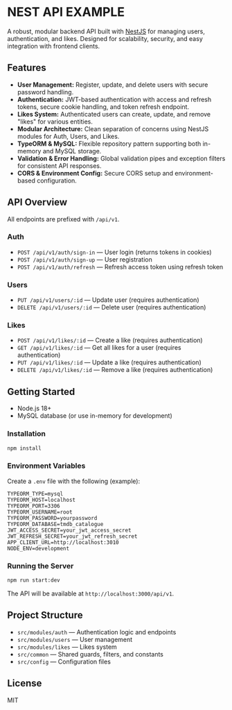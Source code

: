 # NEST API EXAMPLE

A robust, modular backend API built with [NestJS](https://nestjs.com/) for managing users, authentication, and likes. Designed for scalability, security, and easy integration with frontend clients.

## Features

- **User Management:** Register, update, and delete users with secure password handling.
- **Authentication:** JWT-based authentication with access and refresh tokens, secure cookie handling, and token refresh endpoint.
- **Likes System:** Authenticated users can create, update, and remove "likes" for various entities.
- **Modular Architecture:** Clean separation of concerns using NestJS modules for Auth, Users, and Likes.
- **TypeORM & MySQL:** Flexible repository pattern supporting both in-memory and MySQL storage.
- **Validation & Error Handling:** Global validation pipes and exception filters for consistent API responses.
- **CORS & Environment Config:** Secure CORS setup and environment-based configuration.

## API Overview

All endpoints are prefixed with `/api/v1`.

### Auth

- `POST /api/v1/auth/sign-in` — User login (returns tokens in cookies)
- `POST /api/v1/auth/sign-up` — User registration
- `POST /api/v1/auth/refresh` — Refresh access token using refresh token

### Users

- `PUT /api/v1/users/:id` — Update user (requires authentication)
- `DELETE /api/v1/users/:id` — Delete user (requires authentication)

### Likes

- `POST /api/v1/likes/:id` — Create a like (requires authentication)
- `GET /api/v1/likes/:id` — Get all likes for a user (requires authentication)
- `PUT /api/v1/likes/:id` — Update a like (requires authentication)
- `DELETE /api/v1/likes/:id` — Remove a like (requires authentication)

## Getting Started


- Node.js 18+
- MySQL database (or use in-memory for development)

### Installation

```bash
npm install
```

### Environment Variables

Create a `.env` file with the following (example):

```
TYPEORM_TYPE=mysql
TYPEORM_HOST=localhost
TYPEORM_PORT=3306
TYPEORM_USERNAME=root
TYPEORM_PASSWORD=yourpassword
TYPEORM_DATABASE=tmdb_catalogue
JWT_ACCESS_SECRET=your_jwt_access_secret
JWT_REFRESH_SECRET=your_jwt_refresh_secret
APP_CLIENT_URL=http://localhost:3010
NODE_ENV=development
```

### Running the Server

```bash
npm run start:dev
```

The API will be available at `http://localhost:3000/api/v1`.

## Project Structure

- `src/modules/auth` — Authentication logic and endpoints
- `src/modules/users` — User management
- `src/modules/likes` — Likes system
- `src/common` — Shared guards, filters, and constants
- `src/config` — Configuration files

## License

MIT